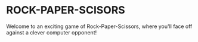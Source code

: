 # ROCK-PAPER-SCISORS
Welcome to an exciting game of Rock-Paper-Scissors, where you'll face off against a clever computer opponent! 
